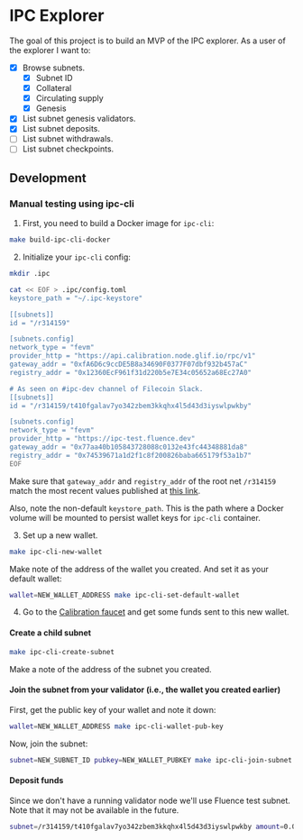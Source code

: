 # IPC Explorer

The goal of this project is to build an MVP of the IPC explorer.
As a user of the explorer I want to:

- [x] Browse subnets.
    - [x] Subnet ID
    - [x] Collateral
    - [x] Circulating supply
    - [x] Genesis
- [x] List subnet genesis validators.
- [x] List subnet deposits.
- [ ] List subnet withdrawals.
- [ ] List subnet checkpoints.

## Development

### Manual testing using ipc-cli

1. First, you need to build a Docker image for `ipc-cli`:

```sh
make build-ipc-cli-docker
```

2. Initialize your `ipc-cli` config:

```sh
mkdir .ipc

cat << EOF > .ipc/config.toml
keystore_path = "~/.ipc-keystore"

[[subnets]]
id = "/r314159"

[subnets.config]
network_type = "fevm"
provider_http = "https://api.calibration.node.glif.io/rpc/v1"
gateway_addr = "0xfA6D6c9ccDE5B8a34690F0377F07dbf932b457aC"
registry_addr = "0x12360EcF961f31d220b5e7E34c05652a68Ec27A0"

# As seen on #ipc-dev channel of Filecoin Slack.
[[subnets]]
id = "/r314159/t410fgalav7yo342zbem3kkqhx4l5d43d3iyswlpwkby"

[subnets.config]
network_type = "fevm"
provider_http = "https://ipc-test.fluence.dev"
gateway_addr = "0x77aa40b105843728088c0132e43fc44348881da8"
registry_addr = "0x74539671a1d2f1c8f200826baba665179f53a1b7"
EOF
```

Make sure that `gateway_addr` and `registry_addr` of the root net `/r314159` match the most recent values published at [this link](https://github.com/consensus-shipyard/ipc/blob/cd/contracts/deployments/r314159.json).

Also, note the non-default `keystore_path`.
This is the path where a Docker volume will be mounted to persist wallet keys for `ipc-cli` container.

3. Set up a new wallet.

```sh
make ipc-cli-new-wallet
```

Make note of the address of the wallet you created.
And set it as your default wallet:

```sh
wallet=NEW_WALLET_ADDRESS make ipc-cli-set-default-wallet
```

4. Go to the [Calibration faucet](https://faucet.calibnet.chainsafe-fil.io/) and get some funds sent to this new wallet.

#### Create a child subnet

```sh
make ipc-cli-create-subnet
```

Make a note of the address of the subnet you created.

#### Join the subnet from your validator (i.e., the wallet you created earlier)

First, get the public key of your wallet and note it down:

```sh
wallet=NEW_WALLET_ADDRESS make ipc-cli-wallet-pub-key
```

Now, join the subnet:

```sh
subnet=NEW_SUBNET_ID pubkey=NEW_WALLET_PUBKEY make ipc-cli-join-subnet
```

#### Deposit funds

Since we don't have a running validator node we'll use Fluence test subnet.
Note that it may not be available in the future.

```sh
subnet=/r314159/t410fgalav7yo342zbem3kkqhx4l5d43d3iyswlpwkby amount=0.01 make ipc-cli-fund
```
